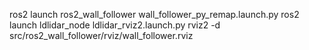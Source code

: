 ros2 launch ros2_wall_follower wall_follower_py_remap.launch.py 
ros2 launch ldlidar_node ldlidar_rviz2.launch.py
rviz2 -d src/ros2_wall_follower/rviz/wall_follower.rviz 
